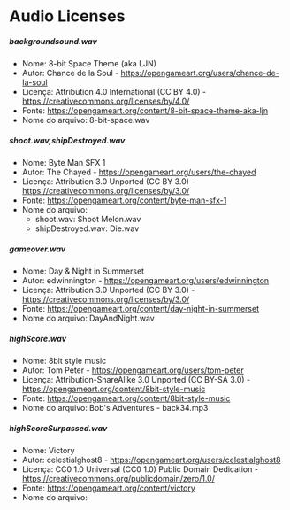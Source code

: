 # Audio Licenses

##### backgroundsound.wav
* Nome: 8-bit Space Theme (aka LJN)
* Autor: Chance de la Soul - https://opengameart.org/users/chance-de-la-soul
* Licença: Attribution 4.0 International (CC BY 4.0) - https://creativecommons.org/licenses/by/4.0/
* Fonte: https://opengameart.org/content/8-bit-space-theme-aka-ljn
* Nome do arquivo: 8-bit-space.wav
##### shoot.wav,shipDestroyed.wav
* Nome: Byte Man SFX 1
* Autor: The Chayed - https://opengameart.org/users/the-chayed
* Licença: Attribution 3.0 Unported (CC BY 3.0) - https://creativecommons.org/licenses/by/3.0/
* Fonte: https://opengameart.org/content/byte-man-sfx-1
* Nome do arquivo:
    * shoot.wav: Shoot Melon.wav
    * shipDestroyed.wav: Die.wav


##### gameover.wav
* Nome: Day & Night in Summerset
* Autor: edwinnington - https://opengameart.org/users/edwinnington
* Licença: Attribution 3.0 Unported (CC BY 3.0) - https://creativecommons.org/licenses/by/3.0/
* Fonte:  https://opengameart.org/content/day-night-in-summerset
* Nome do arquivo: DayAndNight.wav

##### highScore.wav

* Nome: 8bit style music 
* Autor: Tom Peter - https://opengameart.org/users/tom-peter
* Licença: Attribution-ShareAlike 3.0 Unported (CC BY-SA 3.0) - https://opengameart.org/content/8bit-style-music
* Fonte: https://opengameart.org/content/8bit-style-music 
* Nome do arquivo: Bob's Adventures - back34.mp3 

##### highScoreSurpassed.wav

* Nome: Victory
* Autor: celestialghost8 - https://opengameart.org/users/celestialghost8
* Licença: CC0 1.0 Universal (CC0 1.0)
Public Domain Dedication - https://creativecommons.org/publicdomain/zero/1.0/
* Fonte: https://opengameart.org/content/victory
* Nome do arquivo: 
